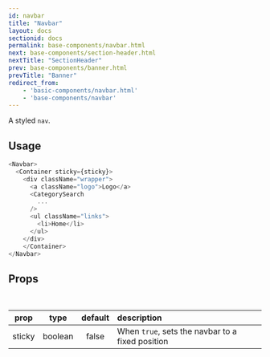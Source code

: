 ```yaml
---
id: navbar
title: "Navbar"
layout: docs
sectionid: docs
permalink: base-components/navbar.html
next: base-components/section-header.html
nextTitle: "SectionHeader"
prev: base-components/banner.html
prevTitle: "Banner"
redirect_from:
    - 'basic-components/navbar.html'
    - 'base-components/navbar'
---
```


A styled `nav`.

## Usage

```js
<Navbar>
  <Container sticky={sticky}>
    <div className="wrapper">
      <a className="logo">Logo</a>
      <CategorySearch
        ...
      />
      <ul className="links">
        <li>Home</li>
      </ul>
    </div>
	</Container>
</Navbar>
```

## Props

<br />

| prop        |  type  | default  | description                                  |
| ----------- | :----: | :------: | :------------------------------------------- |
| sticky         | boolean | false | When `true`, sets the navbar to a fixed position                                    |

